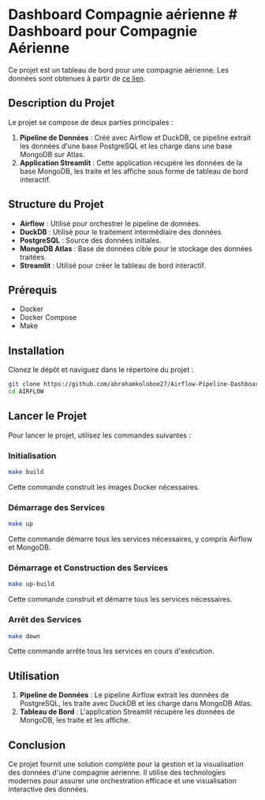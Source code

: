 # Dashboard Compagnie aérienne # Dashboard pour Compagnie Aérienne
Ce projet est un tableau de bord pour une compagnie aérienne. Les données sont obtenues à partir de [ce lien](https://edu.postgrespro.com/demo-big-en.zip).

## Description du Projet

Le projet se compose de deux parties principales :

1. **Pipeline de Données** : Créé avec Airflow et DuckDB, ce pipeline extrait les données d'une base PostgreSQL et les charge dans une base MongoDB sur Atlas.
2. **Application Streamlit** : Cette application récupère les données de la base MongoDB, les traite et les affiche sous forme de tableau de bord interactif.

## Structure du Projet

- **Airflow** : Utilisé pour orchestrer le pipeline de données.
- **DuckDB** : Utilisé pour le traitement intermédiaire des données.
- **PostgreSQL** : Source des données initiales.
- **MongoDB Atlas** : Base de données cible pour le stockage des données traitées.
- **Streamlit** : Utilisé pour créer le tableau de bord interactif.

## Prérequis

- Docker
- Docker Compose
- Make

## Installation

Clonez le dépôt et naviguez dans le répertoire du projet :

```bash
git clone https://github.com/abrahamkoloboe27/Airflow-Pipeline-Dashboard-Compagnie-Aerienne
cd AIRFLOW
```

## Lancer le Projet

Pour lancer le projet, utilisez les commandes suivantes :

### Initialisation

```bash
make build
```

Cette commande construit les images Docker nécessaires.

### Démarrage des Services

```bash
make up
```

Cette commande démarre tous les services nécessaires, y compris Airflow et MongoDB.

### Démarrage et Construction des Services

```bash
make up-build
```

Cette commande construit et démarre tous les services nécessaires.

### Arrêt des Services

```bash
make down
```

Cette commande arrête tous les services en cours d'exécution.

## Utilisation

1. **Pipeline de Données** : Le pipeline Airflow extrait les données de PostgreSQL, les traite avec DuckDB et les charge dans MongoDB Atlas.
2. **Tableau de Bord** : L'application Streamlit récupère les données de MongoDB, les traite et les affiche.

## Conclusion

Ce projet fournit une solution complète pour la gestion et la visualisation des données d'une compagnie aérienne. Il utilise des technologies modernes pour assurer une orchestration efficace et une visualisation interactive des données.

